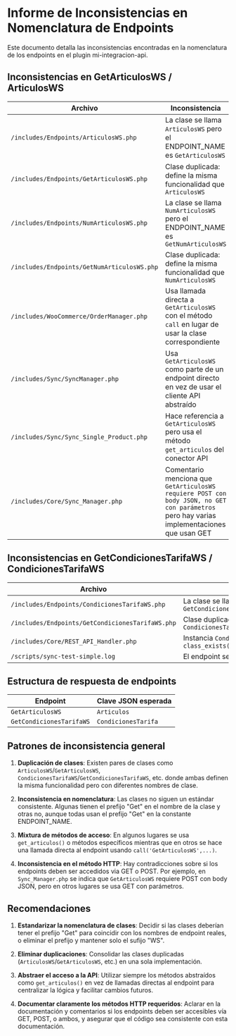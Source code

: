 # Informe de Inconsistencias en Nomenclatura de Endpoints

Este documento detalla las inconsistencias encontradas en la nomenclatura de los endpoints en el plugin mi-integracion-api.

## Inconsistencias en GetArticulosWS / ArticulosWS

| Archivo | Inconsistencia |
|---------|---------------|
| `/includes/Endpoints/ArticulosWS.php` | La clase se llama `ArticulosWS` pero el ENDPOINT_NAME es `GetArticulosWS` |
| `/includes/Endpoints/GetArticulosWS.php` | Clase duplicada: define la misma funcionalidad que `ArticulosWS` |
| `/includes/Endpoints/NumArticulosWS.php` | La clase se llama `NumArticulosWS` pero el ENDPOINT_NAME es `GetNumArticulosWS` |
| `/includes/Endpoints/GetNumArticulosWS.php` | Clase duplicada: define la misma funcionalidad que `NumArticulosWS` |
| `/includes/WooCommerce/OrderManager.php` | Usa llamada directa a `GetArticulosWS` con el método `call` en lugar de usar la clase correspondiente |
| `/includes/Sync/SyncManager.php` | Usa `GetArticulosWS` como parte de un endpoint directo en vez de usar el cliente API abstraído |
| `/includes/Sync/Sync_Single_Product.php` | Hace referencia a `GetArticulosWS` pero usa el método `get_articulos` del conector API |
| `/includes/Core/Sync_Manager.php` | Comentario menciona que `GetArticulosWS requiere POST con body JSON, no GET con parámetros` pero hay varias implementaciones que usan GET |

## Inconsistencias en GetCondicionesTarifaWS / CondicionesTarifaWS

| Archivo | Inconsistencia |
|---------|---------------|
| `/includes/Endpoints/CondicionesTarifaWS.php` | La clase se llama `CondicionesTarifaWS` pero el ENDPOINT_NAME es `GetCondicionesTarifaWS` |
| `/includes/Endpoints/GetCondicionesTarifaWS.php` | Clase duplicada: define la misma funcionalidad que `CondicionesTarifaWS` |
| `/includes/Core/REST_API_Handler.php` | Instancia `CondicionesTarifaWS` pero verifica `class_exists('MiIntegracionApi\\Endpoints\\CondicionesTarifaWS')` |
| `/scripts/sync-test-simple.log` | El endpoint se accede como `GetCondicionesTarifaWS` |

## Estructura de respuesta de endpoints

| Endpoint | Clave JSON esperada |
|----------|---------------------|
| `GetArticulosWS` | `Articulos` |
| `GetCondicionesTarifaWS` | `CondicionesTarifa` |

## Patrones de inconsistencia general

1. **Duplicación de clases**: Existen pares de clases como `ArticulosWS`/`GetArticulosWS`, `CondicionesTarifaWS`/`GetCondicionesTarifaWS`, etc. donde ambas definen la misma funcionalidad pero con diferentes nombres de clase.

2. **Inconsistencia en nomenclatura**: Las clases no siguen un estándar consistente. Algunas tienen el prefijo "Get" en el nombre de la clase y otras no, aunque todas usan el prefijo "Get" en la constante ENDPOINT_NAME.

3. **Mixtura de métodos de acceso**: En algunos lugares se usa `get_articulos()` o métodos específicos mientras que en otros se hace una llamada directa al endpoint usando `call('GetArticulosWS',...)`.

4. **Inconsistencia en el método HTTP**: Hay contradicciones sobre si los endpoints deben ser accedidos via GET o POST. Por ejemplo, en `Sync_Manager.php` se indica que `GetArticulosWS` requiere POST con body JSON, pero en otros lugares se usa GET con parámetros.

## Recomendaciones

1. **Estandarizar la nomenclatura de clases**: Decidir si las clases deberían tener el prefijo "Get" para coincidir con los nombres de endpoint reales, o eliminar el prefijo y mantener solo el sufijo "WS".

2. **Eliminar duplicaciones**: Consolidar las clases duplicadas (`ArticulosWS`/`GetArticulosWS`, etc.) en una sola implementación.

3. **Abstraer el acceso a la API**: Utilizar siempre los métodos abstraídos como `get_articulos()` en vez de llamadas directas al endpoint para centralizar la lógica y facilitar cambios futuros.

4. **Documentar claramente los métodos HTTP requeridos**: Aclarar en la documentación y comentarios si los endpoints deben ser accesibles vía GET, POST, o ambos, y asegurar que el código sea consistente con esta documentación.
